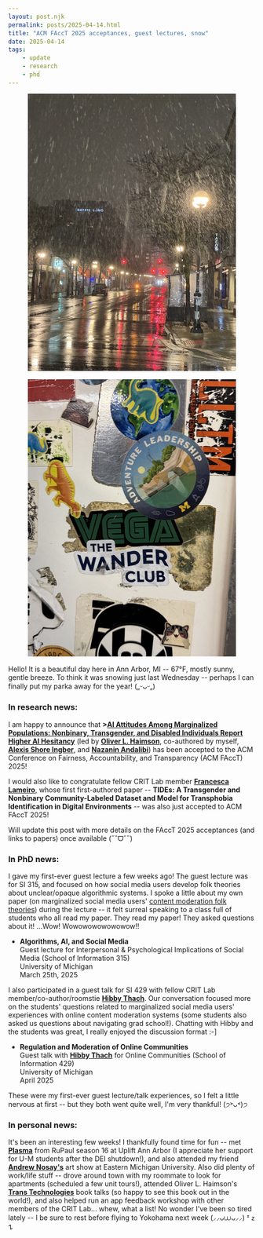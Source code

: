 ```yaml
---
layout: post.njk
permalink: posts/2025-04-14.html
title: "ACM FAccT 2025 acceptances, guest lectures, snow"
date: 2025-04-14
tags:
    - update
    - research
    - phd
---
```

<div class="gallery">
    <figure>
        <a href="../images/blowingsnow-2025.jpg" data-caption="Blowing snow in Ann Arbor, MI"><img src="../images/thumbnails/thumb-blowingsnow-2025.jpg" alt="Thick blowing snow downtown at night; Ann Arbor, Michigan"></a>
    </figure>
    <figure>
        <a href="../images/fleetwoodstickers-2025.jpg" data-caption="Some cool stickers on the wall; Fleetwood Diner, Ann Arbor, MI"><img src="../images/thumbnails/thumb-fleetwoodstickers-2025.jpg" alt="Several colourful band stickers on a white diner wall; Fleetwood Diner, Ann Arbor, Michigan"></a>
    </figure>
</div>

Hello! It is a beautiful day here in Ann Arbor, MI -- 67°F, mostly sunny, gentle breeze. To think it was snowing just last Wednesday -- perhaps I can finally put my parka away for the year! („ᵕᴗᵕ„)

### In research news:
I am happy to announce that <b>><a href="https://doi.org/10.1145/3715275.3732081" target="blank">AI Attitudes Among Marginalized Populations: Nonbinary, Transgender, and Disabled Individuals Report Higher AI Hesitancy</a></b> (led by <a href="https://oliverhaimson.com" target="blank"><b>Oliver L. Haimson</b></a>, co-authored by myself, <a href="https://www.alexisshoreingber.com" target="blank"><b>Alexis Shore Ingber</a></b>, and <a href="https://www.nazaninandalibi.net" target="blank"><b>Nazanin Andalibi</a></b>) has been accepted to the ACM Conference on Fairness, Accountability, and Transparency (ACM FAccT) 2025! 

I would also like to congratulate fellow CRIT Lab member <a href="https://francescalameiro.com" target="blank"><b>Francesca Lameiro</a></b>, whose first first-authored paper -- **TIDEs: A Transgender and Nonbinary Community-Labeled Dataset and Model for Transphobia Identification in Digital Environments** -- was also just accepted to ACM FAccT 2025! 

Will update this post with more details on the FAccT 2025 acceptances (and links to papers) once available (˶ˆᗜˆ˵)

### In PhD news:
I gave my first-ever guest lecture a few weeks ago! The guest lecture was for SI 315, and focused on how social media users develop folk theories about unclear/opaque algorithmic systems. I spoke a little about my own paper (on marginalized social media users' <a href="https://dl.acm.org/doi/epdf/10.1145/3632741" target="blank">content moderation folk theories</a>) during the lecture -- it felt surreal speaking to a class full of students who all read my paper. They read my paper! They asked questions about it! ...Wow! Wowowowowowowow!! 

* **Algorithms, AI, and Social Media**    
Guest lecture for Interpersonal & Psychological Implications of Social Media (School of Information 315)   
University of Michigan  
March 25th, 2025  

I also participated in a guest talk for SI 429 with fellow CRIT Lab member/co-author/roomstie <a href="https://www.hibbythach.com" target="_blank"><b>Hibby Thach</b></a>. Our conversation focused more on the students' questions related to marginalized social media users' experiences with online content moderation systems (some students also asked us questions about navigating grad school!). Chatting with Hibby and the students was great, I really enjoyed the discussion format :-]

* **Regulation and Moderation of Online Communities**  
Guest talk with <a href="https://www.hibbythach.com" target="_blank"><b>Hibby Thach</b></a> for Online Communities (School of Information 429)  
University of Michigan  
April 2025  

These were my first-ever guest lecture/talk experiences, so I felt a little nervous at first -- but they both went quite well, I'm very thankful! (੭˃ᴗ˂)੭ 

### In personal news:
It's been an interesting few weeks! I thankfully found time for fun -- met <a href="https://www.instagram.com/plasmanyc/?hl=en" target="blank"><b>Plasma</a></b> from RuPaul season 16 at Uplift Ann Arbor (I appreciate her support for U-M students after the DEI shutdown!), and also attended my friend <a href="https://andrewnosay.com" target="blank"><b>Andrew Nosay's</a></b> art show at Eastern Michigan University. Also did plenty of work/life stuff -- drove around town with my roommate to look for apartments (scheduled a few unit tours!), attended Oliver L. Haimson's <a href="https://mitpress.mit.edu/9780262551861/trans-technologies/" target="blank"><b>Trans Technologies</a></b> book talks (so happy to see this book out in the world!), and also helped run an app feedback workshop with other members of the CRIT Lab... whew, what a list! No wonder I've been so tired lately -- I be sure to rest before flying to Yokohama next week (⸝⸝ᴗ⩊ᴗ⸝⸝) ᶻ 𝗓 𐰁